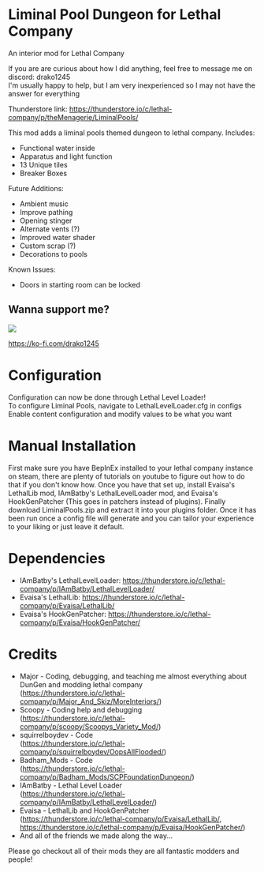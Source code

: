 # Liminal Pool Dungeon for Lethal Company
An interior mod for Lethal Company

If you are are curious about how I did anything, feel free to message me on discord: drako1245  
I'm usually happy to help, but I am very inexperienced so I may not have the answer for everything  

Thunderstore link: https://thunderstore.io/c/lethal-company/p/theMenagerie/LiminalPools/

This mod adds a liminal pools themed dungeon to lethal company.
Includes:
- Functional water inside
- Apparatus and light function
- 13 Unique tiles
- Breaker Boxes

Future Additions:
- Ambient music
- Improve pathing
- Opening stinger
- Alternate vents (?)
- Improved water shader
- Custom scrap (?)
- Decorations to pools

Known Issues:
- Doors in starting room can be locked

## Wanna support me?
![](https://i.imgur.com/Hlyjv6M.png)

https://ko-fi.com/drako1245

# Configuration
Configuration can now be done through Lethal Level Loader!  
To configure Liminal Pools, navigate to LethalLevelLoader.cfg in configs  
Enable content configuration and modify values to be what you want  

# Manual Installation
First make sure you have BepInEx installed to your lethal company instance on steam, there
are plenty of tutorials on youtube to figure out how to do that if you don't know how. Once
you have that set up, install Evaisa's LethalLib mod, IAmBatby's LethalLevelLoader mod, and
Evaisa's HookGenPatcher (This goes in patchers instead of plugins). Finally download 
LiminalPools.zip and extract it into your plugins folder. Once it has been run once a config
file will generate and you can tailor your experience to your liking or just leave it default.

# Dependencies
- IAmBatby's LethalLevelLoader: https://thunderstore.io/c/lethal-company/p/IAmBatby/LethalLevelLoader/
- Evaisa's LethalLib: https://thunderstore.io/c/lethal-company/p/Evaisa/LethalLib/
- Evaisa's HookGenPatcher: https://thunderstore.io/c/lethal-company/p/Evaisa/HookGenPatcher/

# Credits
- Major - Coding, debugging, and teaching me almost everything about DunGen and modding lethal company  
  (https://thunderstore.io/c/lethal-company/p/Major_And_Skiz/MoreInteriors/)
- Scoopy - Coding help and debugging  
  (https://thunderstore.io/c/lethal-company/p/scoopy/Scoopys_Variety_Mod/)
- squirrelboydev - Code  
  (https://thunderstore.io/c/lethal-company/p/squirrelboydev/OopsAllFlooded/)
- Badham_Mods - Code  
  (https://thunderstore.io/c/lethal-company/p/Badham_Mods/SCPFoundationDungeon/)
- IAmBatby - Lethal Level Loader  
  (https://thunderstore.io/c/lethal-company/p/IAmBatby/LethalLevelLoader/)
- Evaisa - LethalLib and HookGenPatcher  
  (https://thunderstore.io/c/lethal-company/p/Evaisa/LethalLib/,  
  https://thunderstore.io/c/lethal-company/p/Evaisa/HookGenPatcher/)
- And all of the friends we made along the way...

Please go checkout all of their mods they are all fantastic modders and people!
